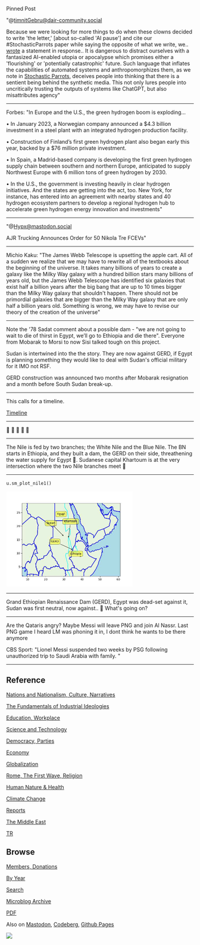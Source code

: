 Pinned Post

"@timnitGebru@dair-community.social

Because we were looking for more things to do when these clowns
decided to write 'the letter,' [about so-called 'AI pause'] and cite
our \#StochasticParrots paper while saying the opposite of what we
write, we.. [wrote](https://www.dair-institute.org/blog/letter-statement-March2023)
a statement in response.. It is dangerous to distract ourselves with a fantasized
AI-enabled utopia or apocalypse which promises either a 'flourishing' or
'potentially catastrophic' future. Such language that inflates the capabilities
of automated systems and anthropomorphizes them, as we note in [Stochastic Parrots](https://dl.acm.org/doi/abs/10.1145/3442188.3445922), 
deceives people into thinking that there is a sentient being behind the
synthetic media. This not only lures people into uncritically trusting
the outputs of systems like ChatGPT, but also misattributes agency"

---

Forbes: "In Europe and the U.S., the green hydrogen boom is exploding...

• In January 2023, a Norwegian company announced a $4.3 billion
  investment in a steel plant with an integrated hydrogen production
  facility.

• Construction of Finland’s first green hydrogen plant also began
  early this year, backed by a $76 million private investment.

• In Spain, a Madrid-based company is developing the first green
  hydrogen supply chain between southern and northern Europe,
  anticipated to supply Northwest Europe with 6 million tons of green
  hydrogen by 2030.

• In the U.S., the government is investing heavily in clear hydrogen
  initiatives. And the states are getting into the act, too. New York,
  for instance, has entered into an agreement with nearby states and
  40 hydrogen ecosystem partners to develop a regional hydrogen hub to
  accelerate green hydrogen energy innovation and investments"

---

"@Hypx@mastodon.social

AJR Trucking Announces Order for 50 Nikola Tre FCEVs"

---

Michio Kaku: "The James Webb Telescope is upsetting the apple
cart. All of a sudden we realize that we may have to rewrite all of
the textbooks about the beginning of the universe. It takes many
billions of years to create a galaxy like the Milky Way galaxy with a
hundred billion stars many billions of years old, but the James Webb
Telescope has identified six galaxies that exist half a billion years
after the big bang that are up to 10 times bigger than the Milky Way
galaxy that shouldn't happen.  There should not be primordial galaxies
that are bigger than the Milky Way galaxy that are only half a billion
years old. Something is wrong, we may have to revise our theory of the
creation of the universe"

---

Note the '78 Sadat comment about a possible dam - "we are not going to
wait to die of thirst in Egypt, we’ll go to Ethiopia and die
there". Everyone from Mobarak to Morsi to now Sisi talked tough on
this project.

Sudan is intertwined into the the story. They are now against GERD, if
Egypt is planning something they would like to deal with Sudan's
official military for it IMO not RSF.

GERD construction was announced two months after Mobarak resignation
and a month before South Sudan break-up.

---

This calls for a timeline. 

[Timeline](2023/05/timeline-eth-som-egy.html)

---

🤔 🤔 🤔 🤔 🤔

---

The Nile is fed by two branches; the White Nile and the Blue Nile. The
BN starts in Ethiopia, and they built a dam, the GERD on their side,
threathening the water supply for Egypt 🤨. Sudanese capital Khartoum
is at the very intersection where the two Nile branches meet 🤔

---

```python
u.sm_plot_nile1()
```

<img width='340' src='mbl/2023/nile1.jpg'/> 

---

Grand Ethiopian Renaissance Dam (GERD), Egypt was dead-set against it,
Sudan was first neutral, now against.. 🤨 What's going on?

---

Are the Qataris angry? Maybe Messi will leave PNG and join Al Nassr.
Last PNG game I heard LM was phoning it in, I dont think he wants to
be there anymore

CBS Sport: "Lionel Messi suspended two weeks by PSG following
unauthorized trip to Saudi Arabia with family. "

---

## Reference

[Nations and Nationalism, Culture, Narratives](0119/2013/02/nations-and-nationalism.html)

[The Fundamentals of Industrial Ideologies](0119/2011/04/fundamentals-of-industrial-ideologies.html)

[Education, Workplace](0119/2017/09/education-workplace.html)

[Science and Technology](0119/2018/09/science-technology.html)

[Democracy, Parties](0119/2016/11/democracy.html)

[Economy](2021/01/economy.html)

[Globalization](0119/2018/09/globalization.html)

[Rome, The First Wave, Religion](0119/2017/12/rome.html)

[Human Nature & Health](2020/07/human-nature.html)

[Climate Change](2022/01/climate.html)

[Reports](2021/01/reports.html)

[The Middle East](0119/2019/07/middleeast.html)

[TR](../tr/index.html)

## Browse

[Members, Donations](2022/08/members.html)

[By Year](years.html)

[Search](search.html)

[Microblog Archive](mbl/index.html)

[PDF](https://drive.google.com/uc?export=view&id=1FSi-1MnqXVq_PVTEXzzflwN8-7h92N_R)

Also on 
[Mastodon](https://masto.ai/@muratk3n),
[Codeberg](https://muratk5n.codeberg.page/en/),
[Github Pages](https://muratk5n.github.io/thirdwave/en/)

<img src='https://drive.google.com/uc?export=view&id=1zsIeciFSvlr-sWB84Tc0mfZ_NYqn9VQx'/> 




